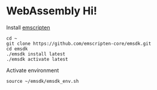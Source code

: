 # WebAssembly Hi!

Install [emscripten](https://emscripten.org/docs/getting_started/downloads.html#sdk-download-and-install)
```
cd ~
git clone https://github.com/emscripten-core/emsdk.git
cd emsdk
./emsdk install latest
./emsdk activate latest
```

Activate environment
```
source ~/emsdk/emsdk_env.sh
```
